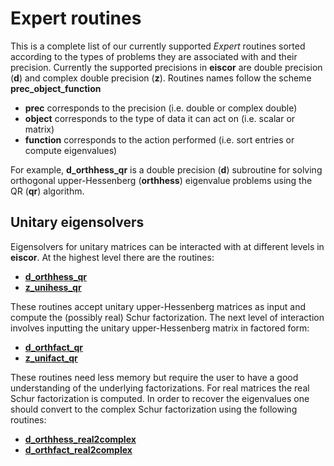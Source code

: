# Expert routines #
This is a complete list of our currently supported _Expert_ routines sorted 
according to the types of problems they are associated with and their 
precision. Currently the supported precisions in __eiscor__ are double 
precision (__d__) and complex double precision (__z__). Routines names 
follow the scheme __prec_object_function__ 
- __prec__ corresponds to the precision (i.e. double or complex double)
- __object__ corresponds to the type of data it can act on 
(i.e. scalar or matrix)
- __function__ corresponds to the action performed 
(i.e. sort entries or compute eigenvalues)

For example, __d_orthhess_qr__ is a double precision (__d__) subroutine for 
solving orthogonal upper-Hessenberg (__orthhess__) eigenvalue problems using 
the QR (__qr__) algorithm. 

## Unitary eigensolvers ##
Eigensolvers for unitary matrices can be interacted with at different levels 
in __eiscor__. At the highest level there are the routines:
- [__d_orthhess_qr__](https://github.com/eiscor/eiscor/blob/master/src/double/d_orthhess_qr.f90)
- [__z_unihess_qr__](https://github.com/eiscor/eiscor/blob/master/src/complex_double/z_unihess_qr.f90)

These routines accept unitary upper-Hessenberg matrices as input and 
compute the (possibly real) Schur factorization. The next level of 
interaction involves inputting the unitary upper-Hessenberg matrix in 
factored form:
- [__d_orthfact_qr__](https://github.com/eiscor/eiscor/blob/master/src/double/d_orthfact_qr.f90)
- [__z_unifact_qr__](https://github.com/eiscor/eiscor/blob/master/src/complex_double/z_unifact_qr.f90)

These routines need less memory but require the user to have a good 
understanding of the underlying factorizations. For real matrices the
real Schur factorization is computed. In order to recover the eigenvalues
one should convert to the complex Schur factorization using the following
routines:
- [__d_orthhess_real2complex__](https://github.com/eiscor/eiscor/blob/master/src/double/d_orthhess_real2complex.f90)
- [__d_orthfact_real2complex__](https://github.com/eiscor/eiscor/blob/master/src/double/d_orthfact_real2complex.f90)
